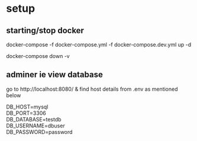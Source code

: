 
# setup

## starting/stop docker

docker-compose  -f docker-compose.yml -f docker-compose.dev.yml up -d

docker-compose down -v


## adminer ie view database

go to http://localhost:8080/ & find host details from .env as mentioned below


DB_HOST=mysql \
DB_PORT=3306 \
DB_DATABASE=testdb \
DB_USERNAME=dbuser \
DB_PASSWORD=password
